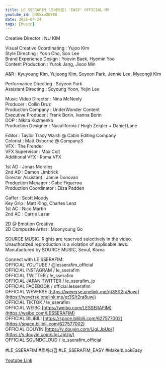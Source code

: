 ```yaml
---
title: LE SSERAFIM (르세라핌) 'EASY' OFFICIAL MV
youtube_id: bNKXxwOQYB8
date: 2025-04-24
tags: [Music]
---
```

 Creative Director : NU KIM  

Visual Creative Coordinating : Yujoo Kim  
Style Directing : Yoon Cho, Soo Lee  
Brand Experience Design : Yoovin Baek, Hyemin Yoo  
Content Production : Yurok Jang, Jisoo Min  

A&R : Kyuyoung Kim, Yujeong Kim, Soyoon Park, Jennie Lee, Myeongji Kim  

Performance Directing : Soyeon Park  
Assistant Directing : Soyoung Yoon, Yejin Lee  

Music Video Director : Nina McNeely  
Producer : Collin Druz  
Production Company : UnderWonder Content  
Executive Producer : Frank Borin, Ivanna Borin  
DOP : Nikita Kuzmenko  
Production Designer : Nucalifornia / Hugh Zeigler + Daniel Lane  

Editor : Taylor Tracy Walsh @ Cabin Editing Company  
Colorist : Matt Osborne @ Company3  
VFX : The Frender  
VFX Supervisor : Max Colt  
Additional VFX : Roma VFX  

1st AD : Jonas Morales  
2nd AD : Damon Limbrick  
Director Assistant : Jamie Donovan  
Production Manager : Gabe Figueroa  
Production Coordinator : Eliza Padden  

Gaffer : Scott Moody  
Key Grip : Matt King, Charles Lenz  
1st AC : Nico Martin  
2nd AC : Carrie Lazar  

2D @ Emotion Creative  
2D Composite Artist : Moonyoung Go  

SOURCE MUSIC. Rights are reserved selectively in the video.  
Unauthorized reproduction is a violation of applicable laws.  
Manufactured by SOURCE MUSIC, Seoul, Korea  

Connect with LE SSERAFIM:  
OFFICIAL YOUTUBE    / @lesserafim_official  
OFFICIAL INSTAGRAM   / le_sserafim  
OFFICIAL TWITTER   / le_sserafim  
OFFICIAL JAPAN TWITTER   / le_sserafim_jp  
OFFICIAL FACEBOOK   / official.lesserafim  
OFFICIAL WEVERSE [https://weverse.onelink.me/qt3S/t2ra8uwj](https://weverse.onelink.me/qt3S/t2ra8uwj)  
OFFICIAL TIKTOK   / le_sserafim  
OFFICIAL WEIBO [https://weibo.com/LESSERAFIM](https://weibo.com/LESSERAFIM)  
OFFICIAL BILIBILI [https://space.bilibili.com/627577002](https://space.bilibili.com/627577002)  
OFFICIAL DOUYIN [https://v.douyin.com/iJgLJpUp/](https://v.douyin.com/iJgLJpUp/)  
OFFICIAL SOUNDCLOUD   / le_sserafim_official  

#LE_SSERAFIM #르세라핌 #LE_SSERAFIM_EASY #MakeItLookEasy  

 

[Youtube Link](https://www.youtube.com/watch?v=bNKXxwOQYB8)  
